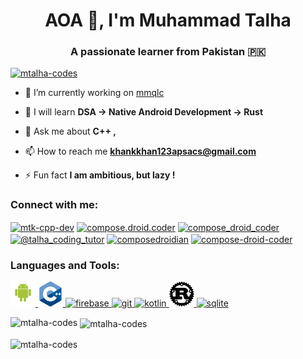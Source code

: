 <h1 align="center">AOA 👋, I'm Muhammad Talha</h1>
<h3 align="center">A passionate learner from Pakistan 🇵🇰</h3>

<p align="left"> <a href="https://github.com/ryo-ma/github-profile-trophy"><img src="https://github-profile-trophy.vercel.app/?username=mtalha-codes" alt="mtalha-codes" /></a> </p>

- 🔭 I’m currently working on [mmqlc](https://github.com/MTalha-Codes/mmqlc)

- 🌱 I will learn **DSA -> Native Android Development -> Rust**

- 💬 Ask me about **C++ ,**

- 📫 How to reach me **khankkhan123apsacs@gmail.com**

- ⚡ Fun fact **I am ambitious, but lazy !**

<h3 align="left">Connect with me:</h3>
<p align="left">
<a href="https://linkedin.com/in/mtk-cpp-dev" target="blank"><img align="center" src="https://raw.githubusercontent.com/rahuldkjain/github-profile-readme-generator/master/src/images/icons/Social/linked-in-alt.svg" alt="mtk-cpp-dev" height="30" width="40" /></a>
<a href="https://fb.com/compose.droid.coder" target="blank"><img align="center" src="https://raw.githubusercontent.com/rahuldkjain/github-profile-readme-generator/master/src/images/icons/Social/facebook.svg" alt="compose.droid.coder" height="30" width="40" /></a>
<a href="https://instagram.com/compose_droid_coder" target="blank"><img align="center" src="https://raw.githubusercontent.com/rahuldkjain/github-profile-readme-generator/master/src/images/icons/Social/instagram.svg" alt="compose_droid_coder" height="30" width="40" /></a>
<a href="https://www.youtube.com/c/@talha_coding_tutor" target="blank"><img align="center" src="https://raw.githubusercontent.com/rahuldkjain/github-profile-readme-generator/master/src/images/icons/Social/youtube.svg" alt="@talha_coding_tutor" height="30" width="40" /></a>
<a href="https://www.hackerrank.com/composedroidian" target="blank"><img align="center" src="https://raw.githubusercontent.com/rahuldkjain/github-profile-readme-generator/master/src/images/icons/Social/hackerrank.svg" alt="composedroidian" height="30" width="40" /></a>
<a href="https://www.leetcode.com/compose-droid-coder" target="blank"><img align="center" src="https://raw.githubusercontent.com/rahuldkjain/github-profile-readme-generator/master/src/images/icons/Social/leet-code.svg" alt="compose-droid-coder" height="30" width="40" /></a>
</p>

<h3 align="left">Languages and Tools:</h3>
<p align="left"> <a href="https://developer.android.com" target="_blank" rel="noreferrer"> <img src="https://raw.githubusercontent.com/devicons/devicon/master/icons/android/android-original-wordmark.svg" alt="android" width="40" height="40"/> </a> <a href="https://www.w3schools.com/cpp/" target="_blank" rel="noreferrer"> <img src="https://raw.githubusercontent.com/devicons/devicon/master/icons/cplusplus/cplusplus-original.svg" alt="cplusplus" width="40" height="40"/> </a> <a href="https://firebase.google.com/" target="_blank" rel="noreferrer"> <img src="https://www.vectorlogo.zone/logos/firebase/firebase-icon.svg" alt="firebase" width="40" height="40"/> </a> <a href="https://git-scm.com/" target="_blank" rel="noreferrer"> <img src="https://www.vectorlogo.zone/logos/git-scm/git-scm-icon.svg" alt="git" width="40" height="40"/> </a> <a href="https://kotlinlang.org" target="_blank" rel="noreferrer"> <img src="https://www.vectorlogo.zone/logos/kotlinlang/kotlinlang-icon.svg" alt="kotlin" width="40" height="40"/> </a> <a href="https://www.rust-lang.org" target="_blank" rel="noreferrer"> <img src="https://raw.githubusercontent.com/devicons/devicon/master/icons/rust/rust-original.svg" alt="rust" width="40" height="40"/> </a> <a href="https://www.sqlite.org/" target="_blank" rel="noreferrer"> <img src="https://www.vectorlogo.zone/logos/sqlite/sqlite-icon.svg" alt="sqlite" width="40" height="40"/> </a> </p>

<p><img align="left" src="https://github-readme-stats.vercel.app/api/top-langs?username=mtalha-codes&show_icons=true&locale=en&layout=compact" alt="mtalha-codes" /></p>

<p>&nbsp;<img align="center" src="https://github-readme-stats.vercel.app/api?username=mtalha-codes&show_icons=true&locale=en" alt="mtalha-codes" /></p>

<p><img align="center" src="https://github-readme-streak-stats.herokuapp.com/?user=mtalha-codes&" alt="mtalha-codes" /></p>
